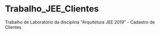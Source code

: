 # Trabalho_JEE_Clientes
Trabalho de Laboratório da disciplina "Arquitetura JEE 2019" - Cadastro de Clientes
